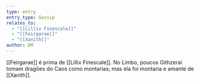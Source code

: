 ```yaml
---
type: entry
entry_type: Gossip
relates_to:
  - "[[Lillix Finescale]]"
  - "[[Feirgarae]]"
  - "[[Xanith]]"
author: DM
---
```

[[Feirgarae]] é prima de [[Lillix Finescale]]. No Limbo, poucos Githzerai tomam dragões do Caos como montarias; mas ela foi montaria e amante de [[Xanith]]. 